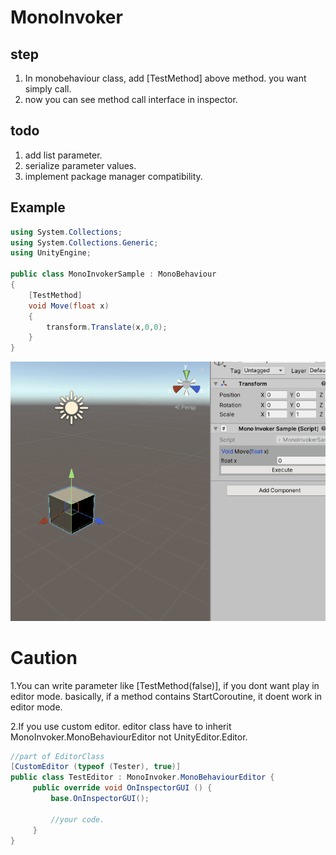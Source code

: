 # MonoInvoker 

## step

1. In monobehaviour class, add [TestMethod] above method. you want simply call.
2. now you can see method call interface in inspector.

## todo
1. add list parameter.
2. serialize parameter values. 
3. implement package manager compatibility.

## Example

```csharp
using System.Collections;
using System.Collections.Generic;
using UnityEngine;

public class MonoInvokerSample : MonoBehaviour
{    
    [TestMethod]
    void Move(float x)
    {
        transform.Translate(x,0,0);    
    }
}
```
![example](example.gif)

# Caution

1.You can write parameter like [TestMethod(false)], if you dont want play in editor mode. 
    basically, if a method contains StartCoroutine, it doent work in editor mode.
    
2.If you use custom editor. editor class have to inherit MonoInvoker.MonoBehaviourEditor not UnityEditor.Editor.

```csharp
//part of EditorClass
[CustomEditor (typeof (Tester), true)]
public class TestEditor : MonoInvoker.MonoBehaviourEditor {
     public override void OnInspectorGUI () {
         base.OnInspectorGUI();
         
         //your code.
     }
}
```

